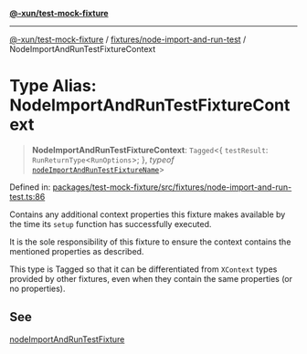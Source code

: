 [**@-xun/test-mock-fixture**](../../../README.md)

***

[@-xun/test-mock-fixture](../../../README.md) / [fixtures/node-import-and-run-test](../README.md) / NodeImportAndRunTestFixtureContext

# Type Alias: NodeImportAndRunTestFixtureContext

> **NodeImportAndRunTestFixtureContext**: `Tagged`\<\{ `testResult`: `RunReturnType`\<`RunOptions`\>; \}, *typeof* [`nodeImportAndRunTestFixtureName`](../variables/nodeImportAndRunTestFixtureName.md)\>

Defined in: [packages/test-mock-fixture/src/fixtures/node-import-and-run-test.ts:86](https://github.com/Xunnamius/test-utils/blob/fbb0e2e25a6b2830b1b2ac319e054df42247cc53/packages/test-mock-fixture/src/fixtures/node-import-and-run-test.ts#L86)

Contains any additional context properties this fixture makes available by
the time its `setup` function has successfully executed.

It is the sole responsibility of this fixture to ensure the context contains
the mentioned properties as described.

This type is Tagged so that it can be differentiated from `XContext`
types provided by other fixtures, even when they contain the same properties
(or no properties).

## See

[nodeImportAndRunTestFixture](../functions/nodeImportAndRunTestFixture.md)
